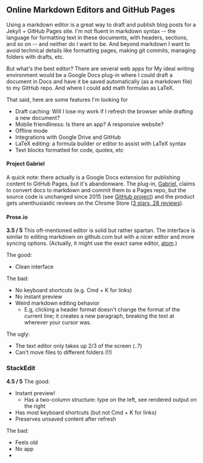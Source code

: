 ## Online Markdown Editors and GitHub Pages

Using a markdown editor is a great way to draft and publish blog posts for a Jekyll + GitHub Pages site. I'm not fluent in markdown syntax -- the language for formatting text in these documents, with headers, sections, and so on -- and neither do I want to be. And beyond markdown I want to avoid technical details like formatting pages, making git commits, managing folders with drafts, etc. 

But what's the best editor? There are several web apps for 
My ideal writing environment would be a Google Docs plug-in where I could draft a document in Docs and have it be saved automatically (as a markdown file) to my GitHub repo. And where I could add math formulas as LaTeX.

That said, here are some features I'm looking for
- Draft caching: Will I lose my work if I refresh the browser while drafting a new document?
- Mobile friendliness: Is there an app? A responsive website?
- Offline mode
- Integrations with Google Drive and GitHub
- LaTeX editing: a formula builder or editor to assist with LaTeX syntax
- Text blocks formatted for code, quotes, etc

#### Project Gabriel

A quick note: there actually is a Google Docs extension for publishing content to GitHub Pages, but it's abandonware. The plug-in, [Gabriel](https://educ.io/extensions/gabriel), claims to convert docs to markdown and commit them to a Pages repo, but the source code is unchanged since 2015 (see [GitHub project](https://github.com/thiscouldbejd/Gabriel)) and the product gets unenthusiastic reviews on the Chrome Store ([3 stars, 28 reviews](https://chrome.google.com/webstore/detail/gabriel/okimajjeocnndpifeelaajdebkkbckff)).

#### Prose.io

**3.5 / 5** This oft-mentioned editor is solid but rather spartan. The interface is similar to editing markdown on github.com but with a nicer editor and more syncing options. (Actually, it might use the exact same editor, [atom](atom.io).)

 The good:
- Clean interface

The bad:
- No keyboard shortcuts (e.g. Cmd + K for links)
- No instant preview
- Weird markdown editing behavior
  - E.g, clicking a header format doesn't change the format of the current line; it creates a new paragraph, breaking the text at wherever your cursor was. 

The ugly:
- The text editor only takes up 2/3 of the screen (..?)
- Can't move files to different folders (!!)

### StackEdit

**4.5 / 5** 
The good:
- Instant preview!
	- Has a two-column structure: type on the left, see rendered output on the right
- Has most keyboard shortcuts (but not Cmd + K for links)
- Preserves unsaved content after refresh

The bad:
- Feels old
- No app
- 
<!--stackedit_data:
eyJoaXN0b3J5IjpbMjExNDMyNzE2XX0=
-->